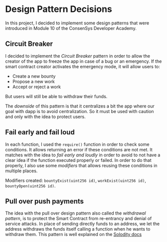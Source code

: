 # Design Pattern Decisions

In this project, I decided to implement some design patterns that were introduced in Module 10 of the ConsenSys Developer Academy.

## Circuit Breaker
I decided to implement the *Circuit Breaker* pattern in order to allow the creator of the app to freeze the app in case of a bug or an emergency. 
If the smart contract creator activates the emergency mode, it will allow users to:
* Create a new bounty
* Propose a new work
* Accept or reject a work

But users will still be able to withdraw their funds.

The *downside* of this pattern is that it centralizes a bit the app where our goal with dapp is to avoid centralization. So it must be used with caution and only with the idea to protect users. 

## Fail early and fail loud

In each function, I used the `require()` function in order to check some conditions.
It allows returning an error if these conditions are not met. 
It matches with the idea to *fail early and loudly* in order to avoid to not have a clear idea if the function executed properly or failed.
In order to do that properly, I also use some *modifiers* that allows reusing these conditions in multiple places.

Modifiers created: `bountyExist(uint256 id)`, `workExist(uint256 id)`, `bountyOpen(uint256 id)`.

## Pull over push payments

The idea with the pull over design pattern also called the _withdrawal pattern_, is to protect the Smart Contract from re-entrancy and denial of service attacks. 
In place of sending directly funds to an address, we let the address withdraws the funds itself calling a function when he wants to withdraw them.
This pattern is well explained on the [Solodity docs](https://solidity.readthedocs.io/en/v0.5.1/common-patterns.html#withdrawal-from-contracts) 